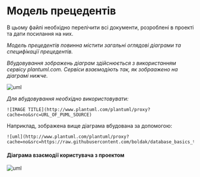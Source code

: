 # Модель прецедентів

В цьому файлі необхідно перелічити всі документи, розроблені в проекті та дати посилання на них.

*Модель прецедентів повинна містити загальні оглядові діаграми та специфікації прецедентів.*

*Вбудовування зображень діаграм здійснюється з використанням сервісу plantuml.com. Сервіси взаємодіють так, як зобраажено на діаграмі нижче.*

![uml](http://www.plantuml.com/plantuml/proxy?cache=no&src=https://raw.githubusercontent.com/boldak/database_basics_template/master/src/uml/example.puml)

*Для вбудовування необхідно використовувати:*
```
![IMAGE TITLE](http://www.plantuml.com/plantuml/proxy?cache=no&src=URL_OF_PUML_SOURCE)
```
Наприклад, зображена вище діаграма вбудована за допомогою:
```
![uml](http://www.plantuml.com/plantuml/proxy?cache=no&src=https://raw.githubusercontent.com/boldak/database_basics_template/master/src/uml/example.puml)
```
#### Діаграма взаємодії користувача з проектом

![uml](http://www.plantuml.com/plantuml/proxy?cache=no&src=https://raw.githubusercontent.com/DanilPidhainyi/obd_project/master/src/uml/user_project.puml)
